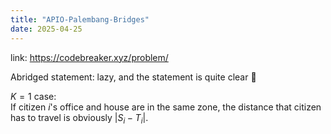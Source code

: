 ```yaml
---
title: "APIO-Palembang-Bridges"
date: 2025-04-25
---
```


link: https://codebreaker.xyz/problem/ 

Abridged statement: lazy, and the statement is quite clear 🤡

$K=1$ case:  
If citizen $i$'s office and house are in the same zone, the distance that citizen has to travel is obviously $|S_i-T_i|$.  



